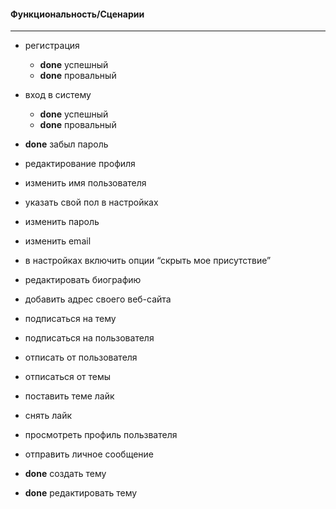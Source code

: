 #### Функциональность/Сценарии
___

* регистрация         
    * __done__ успешный                       
    * __done__ провальный                                                                 
* вход в систему
    * __done__ успешный
    * __done__ провальный
* __done__ забыл пароль    
* редактирование профиля
* изменить имя пользователя
* указать свой пол в настройках
* изменить пароль
* изменить email
* в настройках включить опции “скрыть мое присутствие”
* редактировать биографию
* добавить адрес своего веб-сайта 


* подписаться на тему
* подписаться на пользователя
* отписать от пользователя
* отписаться от темы
* поставить теме лайк
* снять лайк
* просмотреть профиль пользвателя
* отправить личное сообщение


* __done__ создать тему
* __done__ редактировать тему






